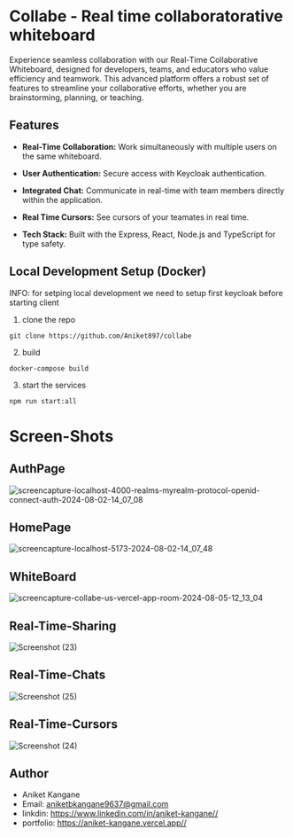 # Collabe - Real time collaboratorative whiteboard

Experience seamless collaboration with our Real-Time Collaborative Whiteboard, designed for developers, teams, and educators who value efficiency and teamwork. This advanced platform offers a robust set of features to streamline your collaborative efforts, whether you are brainstorming, planning, or teaching.

## Features

- **Real-Time Collaboration:** Work simultaneously with multiple users on the same whiteboard.

- **User Authentication:** Secure access with Keycloak authentication.

- **Integrated Chat:** Communicate in real-time with team members directly within the application.
  
- **Real Time Cursors:** See cursors of your teamates in real time.

- **Tech Stack:**  Built with the Express, React, Node.js and TypeScript for type safety.


## Local Development Setup (Docker)

INFO: for setping local development we need to setup first keycloak before starting client 

1. clone the repo

```
git clone https://github.com/Aniket897/collabe
```

2. build
```
docker-compose build
```

3. start the services
```
npm run start:all
```


# Screen-Shots
## AuthPage
![screencapture-localhost-4000-realms-myrealm-protocol-openid-connect-auth-2024-08-02-14_07_08](https://github.com/user-attachments/assets/5d1af291-9b48-4275-8a56-32b2c6f0f709)

## HomePage
![screencapture-localhost-5173-2024-08-02-14_07_48](https://github.com/user-attachments/assets/962ef91a-cba9-4f46-8622-7f24a4fc4970)

## WhiteBoard
![screencapture-collabe-us-vercel-app-room-2024-08-05-12_13_04](https://github.com/user-attachments/assets/2440e94c-966f-4a13-b384-72f7295e505b)

## Real-Time-Sharing
![Screenshot (23)](https://github.com/user-attachments/assets/2a85daf5-ee79-4394-8f9e-503807a83ee8)

## Real-Time-Chats
![Screenshot (25)](https://github.com/user-attachments/assets/eec2562c-12a9-4972-88b2-1bbfe9eaa0fb)

## Real-Time-Cursors
![Screenshot (24)](https://github.com/user-attachments/assets/371fcc59-0ff8-4814-9276-3c09d6e15b11)


## Author

- Aniket Kangane
- Email: aniketbkangane9637@gmail.com
- linkdin: https://www.linkedin.com/in/aniket-kangane//
- portfolio: https://aniket-kangane.vercel.app//
